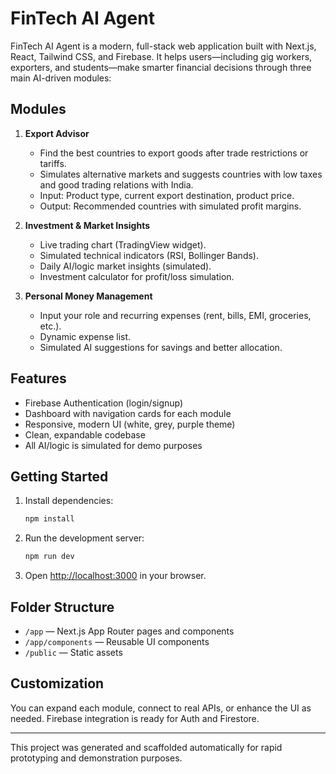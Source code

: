 
# FinTech AI Agent

FinTech AI Agent is a modern, full-stack web application built with Next.js, React, Tailwind CSS, and Firebase. It helps users—including gig workers, exporters, and students—make smarter financial decisions through three main AI-driven modules:

## Modules

1. **Export Advisor**
	- Find the best countries to export goods after trade restrictions or tariffs.
	- Simulates alternative markets and suggests countries with low taxes and good trading relations with India.
	- Input: Product type, current export destination, product price.
	- Output: Recommended countries with simulated profit margins.

2. **Investment & Market Insights**
	- Live trading chart (TradingView widget).
	- Simulated technical indicators (RSI, Bollinger Bands).
	- Daily AI/logic market insights (simulated).
	- Investment calculator for profit/loss simulation.

3. **Personal Money Management**
	- Input your role and recurring expenses (rent, bills, EMI, groceries, etc.).
	- Dynamic expense list.
	- Simulated AI suggestions for savings and better allocation.

## Features

- Firebase Authentication (login/signup)
- Dashboard with navigation cards for each module
- Responsive, modern UI (white, grey, purple theme)
- Clean, expandable codebase
- All AI/logic is simulated for demo purposes

## Getting Started

1. Install dependencies:
	```bash
	npm install
	```
2. Run the development server:
	```bash
	npm run dev
	```
3. Open [http://localhost:3000](http://localhost:3000) in your browser.

## Folder Structure

- `/app` — Next.js App Router pages and components
- `/app/components` — Reusable UI components
- `/public` — Static assets

## Customization

You can expand each module, connect to real APIs, or enhance the UI as needed. Firebase integration is ready for Auth and Firestore.

---
This project was generated and scaffolded automatically for rapid prototyping and demonstration purposes.
